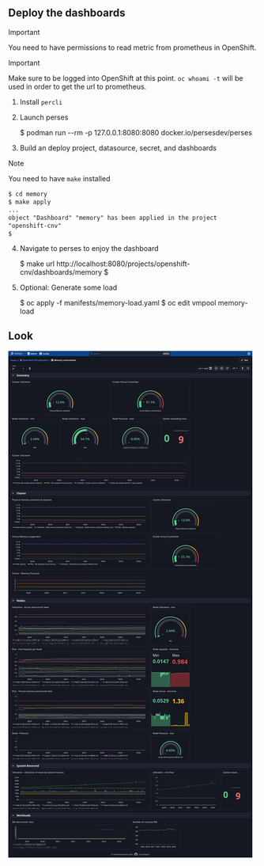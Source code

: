 
## Deploy the dashboards

> [!IMPORTANT]
> You need to have permissions to read metric from prometheus in
> OpenShift.

> [!IMPORTANT]
> Make sure to be logged into OpenShift at this point.
> `oc whoami -t` will be used in order to get the url to prometheus.

1. Install `percli`
2. Launch perses

    $ podman run --rm -p 127.0.0.1:8080:8080 docker.io/persesdev/perses

3. Build an deploy project, datasource, secret, and dashboards

> [!NOTE]
> You need to have `make` installed

    $ cd memory
    $ make apply
    ...
    object "Dashboard" "memory" has been applied in the project "openshift-cnv"
    $

4. Navigate to perses to enjoy the dashboard

    $ make url
    http://localhost:8080/projects/openshift-cnv/dashboards/memory
    $

5. Optional: Generate some load

    $ oc apply -f manifests/memory-load.yaml
    $ oc edit vmpool memory-load

## Look

![Screenshoit](docs/perses-mem-over-dashboard-0.1.png)

